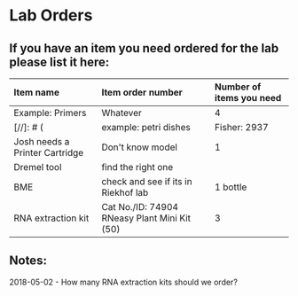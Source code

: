 # Lab Orders

##  If you have an item you need ordered for the lab please list it here:

|  Item name | Item order number | Number of items you need |
|  :-------- | :---------------- | :----------------------- |
|  Example: Primers  |  Whatever  |  4  |
[//]: # (|  example: petri dishes  |  Fisher: 2937  |  one box  |)
| Josh needs a Printer Cartridge | Don't know model | 1 |
| Dremel tool | find the right one |
| BME | check and see if its in Riekhof lab | 1 bottle  |
| RNA extraction kit | Cat No./ID: 74904 RNeasy Plant Mini Kit (50) | 3 |

## Notes:

2018-05-02 - How many RNA extraction kits should we order?
